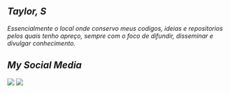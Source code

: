  ## _*Taylor, S*_
 _Essencialmente o local onde conservo meus codigos, ideias e repositorios pelos quais tenho apreço, sempre com o foco de difundir, disseminar e divulgar conhecimento._
## _My Social Media_
<div>

  <a href = "mailto:otaylorferreira78@gmail.com"><img src="https://img.shields.io/badge/-Gmail-%23333?style=for-the-badge&logo=gmail&logoColor=white" target="_blank"></a>
  <a href="https://www.linkedin.com/in/taylors42" target="_blank"><img src="https://img.shields.io/badge/-LinkedIn-%230077B5?style=for-the-badge&logo=linkedin&logoColor=white" target="_blank"></a> 
</div>
